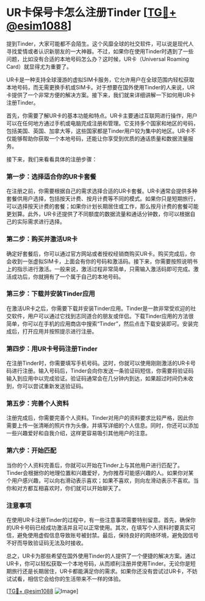 # UR卡保号卡怎么注册Tinder [[TG💪+ @esim1088](https://t.me/s/esim1088)]

提到Tinder，大家可能都不会陌生。这个风靡全球的社交软件，可以说是现代人寻找爱情或者认识新朋友的一大神器。不过，如果你在使用Tinder时遇到了一些问题，比如没有合适的本地号码怎么办？这时候，UR卡（Universal Roaming Card）就显得尤为重要了。

UR卡是一种支持全球漫游的虚拟SIM卡服务，它允许用户在全球范围内轻松获取本地号码，而无需更换手机或SIM卡。对于想要在国外使用Tinder的人来说，UR卡提供了一个非常方便的解决方案。接下来，我们就来详细讲解一下如何用UR卡注册Tinder。

首先，你需要了解UR卡的基本功能和特点。UR卡主要通过互联网进行操作，用户可以在任何地方通过手机或电脑完成注册和管理。它支持多个国家和地区的号码，包括美国、英国、加拿大等，这些国家都是Tinder用户较为集中的地区。UR卡不仅能够帮助你获取一个本地号码，还能让你享受到优质的通话质量和数据流量服务。

接下来，我们来看看具体的注册步骤：

### 第一步：选择适合你的UR卡套餐

在注册之前，你需要根据自己的需求选择合适的UR卡套餐。UR卡通常会提供多种套餐供用户选择，包括按天计费、按月计费等不同的模式。如果你只是短期旅行，可以选择按天计费的套餐；如果你计划长期居住或工作，那么按月计费的套餐可能更划算。此外，UR卡还提供了不同额度的数据流量和通话分钟数，你可以根据自己的实际需求进行选择。

### 第二步：购买并激活UR卡

确定好套餐后，你可以通过官方网站或者授权经销商购买UR卡。购买完成后，你会收到一张虚拟SIM卡，上面会有你的号码和激活码。接下来，你需要按照说明书上的指示进行激活。一般来说，激活过程非常简单，只需输入激活码即可完成。激活成功后，你就拥有了一个属于自己的本地号码。

### 第三步：下载并安装Tinder应用

在激活UR卡之后，你需要下载并安装Tinder应用。Tinder是一款非常受欢迎的社交软件，用户可以通过它找到志同道合的朋友或伴侣。下载Tinder应用的方法很简单，你可以在手机的应用商店中搜索“Tinder”，然后点击下载安装即可。安装完成后，打开应用并按照提示进行注册。

### 第四步：用UR卡号码注册Tinder

在注册Tinder时，你需要填写手机号码。这时，你就可以使用刚刚激活的UR卡号码进行注册。输入号码后，Tinder会向你发送一条验证码短信，你需要将验证码输入到应用中以完成验证。验证码通常会在几分钟内到达，如果超过时间仍未收到，你可以尝试重新发送验证码。

### 第五步：完善个人资料

注册完成后，你需要完善个人资料。Tinder对用户的资料要求比较严格，因此你需要上传一张清晰的照片作为头像，并填写详细的个人信息。同时，你还可以添加一些兴趣爱好和自我介绍，这样更容易吸引其他用户的注意。

### 第六步：开始匹配

当你的个人资料完善后，你就可以开始在Tinder上与其他用户进行匹配了。Tinder会根据你的地理位置和兴趣爱好，为你推荐可能感兴趣的人。如果你对某个用户感兴趣，可以向右滑动表示喜欢；如果不喜欢，则向左滑动表示不喜欢。当你和对方都互相喜欢时，你们就可以开始聊天了。

### 注意事项

在使用UR卡注册Tinder的过程中，有一些注意事项需要特别留意。首先，确保你的UR卡号码已经成功激活并且可以正常使用。其次，在填写个人资料时要真实可信，避免使用虚假信息导致账号被封禁。最后，保持良好的网络环境，避免因信号不好而导致验证码无法及时接收。

总之，UR卡为那些希望在国外使用Tinder的人提供了一个便捷的解决方案。通过UR卡，你可以轻松获取一个本地号码，从而顺利注册并使用Tinder。无论你是短期旅行还是长期居住，UR卡都能满足你的需求。如果你还没有尝试过UR卡，不妨试试看，相信它会给你的生活带来不一样的体验。

[[TG💪+ @esim1088](https://t.me/s/esim1088) ![Image](https://i.postimg.cc/4NQfJmqS/Snipaste-2025-05-13-00-14-12.png)]